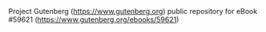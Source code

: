 Project Gutenberg (https://www.gutenberg.org) public repository for
eBook #59621 (https://www.gutenberg.org/ebooks/59621)
